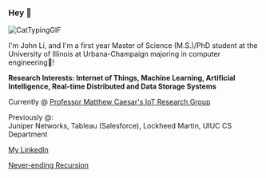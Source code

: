 ### Hey 🌇

![CatTypingGIF](https://user-images.githubusercontent.com/59215442/189495398-c3f8f933-eb90-4083-a4d5-ad47266888f5.gif)

I'm John Li, and I'm a first year Master of Science (M.S.)/PhD student at the University of Illinois at Urbana-Champaign majoring in computer engineering🌠!

**Research Interests: Internet of Things, Machine Learning, Artificial Intelligence, Real-time Distributed and Data Storage Systems**

Currently @ [Professor Matthew Caesar's IoT Research Group](https://iot.cs.illinois.edu/welcome/)

Previously @:
<br>
Juniper Networks, Tableau (Salesforce), Lockheed Martin, UIUC CS Department

[My LinkedIn](https://www.linkedin.com/in/johnli2023/)

[Never-ending Recursion](https://github.com/johnli25)

<!--
**johnli25/johnli25** is a ✨ _special_ ✨ repository because its `README.md` (this file) appears on your GitHub profile.

Here are some ideas to get you started:

- 🔭 I’m currently working on ...
- 🌱 I’m currently learning ...
- 👯 I’m looking to collaborate on ...
- 🤔 I’m looking for help with ...
- 💬 Ask me about ...
- 📫 How to reach me: ...
- 😄 Pronouns: ...
- ⚡ Fun fact: ...
-->
